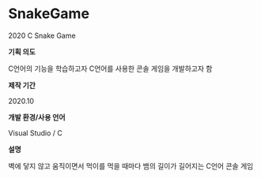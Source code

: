 # SnakeGame
2020 C Snake Game

**기획 의도**

C언어의 기능을 학습하고자 C언어를 사용한 콘솔 게임을 개발하고자 함

**제작 기간**

2020.10

**개발 환경/사용 언어**

Visual Studio / C

**설명**

벽에 닿지 않고 움직이면서 먹이를 먹을 때마다 뱀의 길이가 길어지는 C언어 콘솔 게임
